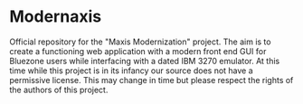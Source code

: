Modernaxis
==========

Official repository for the "Maxis Modernization" project. The aim is to create a functioning web application with a modern front end GUI for Bluezone users while interfacing with a dated IBM 3270 emulator. At this time while this project is in its infancy our source does not have a permissive license. This may change in time but please respect the rights of the authors of this project.
